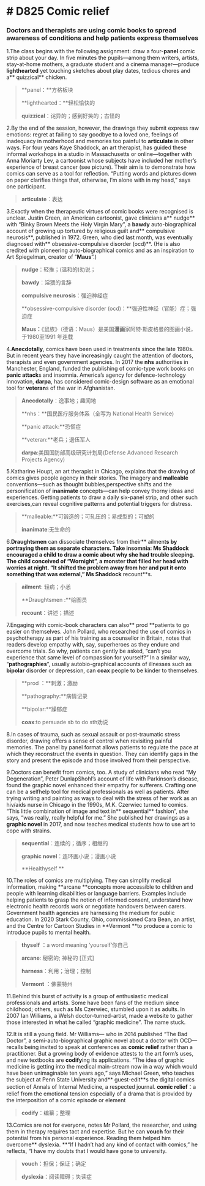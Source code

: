 # # D825  Comic relief
### **Doctors and therapists are using comic books to spread awareness of conditions and help patients express themselves**
1.The class begins with the following assignment: draw a four-**panel** comic strip about your day. In five minutes the pupils—among them writers, artists, stay-at-home mothers, a graduate student and a cinema manager—produce **lighthearted** yet touching sketches about play dates, tedious chores and a** quizzical** chicken.

> **panel：**方格板块
 > 
> **lighthearted：**轻松愉快的
 > 
> **quizzical**：诧异的；感到好笑的；古怪的
 > 

2.By the end of the session, however, the drawings they submit express raw emotions: regret at failing to say goodbye to a loved one, feelings of inadequacy in motherhood and memories too painful to **articulate** in other ways. For four years Kaye Shaddock, an art therapist, has guided these informal workshops in a studio in Massachusetts or online—together with Anna Moriarty Lev, a cartoonist whose subjects have included her mother’s experience of breast cancer (see picture). Their aim is to demonstrate how comics can serve as a tool for reflection. “Putting words and pictures down on paper clarifies things that, otherwise, I’m alone with in my head,” says one participant.

> **articulate**：表达
 > 

3.Exactly when the therapeutic virtues of comic books were recognised is unclear. Justin Green, an American cartoonist, gave clinicians a** nudge** with “Binky Brown Meets the Holy Virgin Mary”, a **bawdy** auto-biographical account of growing up tortured by religious guilt and** compulsive neurosis**, published in 1972. Green, who died last month, was eventually diagnosed with** obsessive-compulsive disorder (ocd)**. (He is also credited with pioneering auto-biographical comics and as an inspiration to Art Spiegelman, creator of “**Maus**”.)

> **nudge**：轻推；(温和的)劝说；
 > 
> **bawdy**：淫猥的言辞
 > 
> **compulsive neurosis**：强迫神经症
 > 
> **obsessive-compulsive disorder (ocd)：**强迫性神经（官能）症；强迫症
 > 
> **Maus：**《鼠族》（德语：Maus）是美国**漫画**家阿特·斯皮格曼的图画小说，于1980至1991 年连载
 > 

4.**Anecdotally**, comics have been used in treatments since the late 1980s. But in recent years they have increasingly caught the attention of doctors, therapists and even government agencies. In 2017 the **nhs** authorities in Manchester, England, funded the publishing of comic-type work books on **panic attack**s and insomnia. America’s agency for defence-technology innovation, **darpa**, has considered comic-design software as an emotional tool for **veteran**s of the war in Afghanistan.

> **Anecdotally**：逸事地；趣闻地
 > 
> **nhs：**国民医疗服务体系（全写为 National Health Service)
 > 
> **panic attack:**恐慌症
 > 
> **veteran:**老兵；退伍军人
 > 
> **darpa**:美国国防部高级研究计划局(Defense Advanced Research Projects Agency)
 > 

5.Katharine Houpt, an art therapist in Chicago, explains that the drawing of comics gives people agency in their stories. The imagery and **malleable** conventions—such as thought bubbles,perspective shifts and the personification of **inanimate** concepts—can help convey thorny ideas and experiences. Getting patients to draw a daily six-panel strip, and other such exercises,can reveal cognitive patterns and potential triggers for distress.

> **malleable:**可锻造的；可轧压的；易成型的；可塑的
 > 
> **inanimate**:无生命的
 > 

6.**Draughtsmen** can dissociate themselves from their** ailment**s by portraying them as separate characters. Take insomnia: Ms Shaddock encouraged a child to draw a comic about why she had trouble sleeping. The child conceived of “Wornight”, a monster that filled her head with worries at night. “It shifted the problem away from her and put it onto something that was external,” Ms Shaddock** recount**s.

> **ailment**: 轻病；小恙
 > 
> **Draughtsmen :**绘图员
 > 
> **recount**：讲述；描述
 > 

7.Engaging with comic-book characters can also** prod **patients to go easier on themselves. John Pollard, who researched the use of comics in psychotherapy as part of his training as a counsellor in Britain, notes that readers develop empathy with, say, superheroes as they endure and overcome trials. So why, patients can gently be asked, “can’t you experience that same level of compassion for yourself?” In a similar way, “**pathographies**”, usually autobio-graphical accounts of illnesses such as **bipolar** disorder or depression, can **coax** people to be kinder to themselves.

> **prod ：**刺激；激励
 > 
> **pathography:**病情记录
 > 
> **bipolar:**躁郁症
 > 
> **coax**:to persuade sb to do sth劝说
 > 

8.In cases of trauma, such as sexual assault or post-­traumatic stress disorder, drawing offers a sense of control when revisiting painful memories. The panel­ by panel format allows patients to regulate the pace at which they reconstruct the events in question. They can identify gaps in the story and present the episode and those involved from their perspective.

9.Doctors can benefit from comics, too. A study of clinicians who read “My Degeneration”, Peter Dunlap­Shohl’s account of life with Parkinson’s disease, found the graphic novel enhanced their empathy for sufferers. Crafting one can be a self­help tool for medical professionals as well as patients. After trying writing and painting as ways to deal with the stress of her work as an hiv/aids nurse in Chicago in the 1990s, M.K. Czerwiec turned to comics. “This little combination of image and text in** sequential** fashion”, she says, “was really, really helpful for me.” She published her drawings as a **graphic novel** in 2017, and now teaches medical students how to use art to cope with strains.

> **sequential**：连续的；循序；相继的
 > 
> **graphic novel**：连环画小说；漫画小说
 > 
> **Healthyself **
 > 

10.The roles of comics are multiplying. They can simplify medical information, making **arcane **concepts more accessible to children and people with learning disabilities or language barriers. Examples include helping patients to grasp the notion of informed consent, understand how electronic health records work or negotiate handovers between carers. Government health agencies are harnessing the medium for public education. In 2020 Stark County, Ohio, commissioned Cara Bean, an artist, and the Centre for Cartoon Studies in **Vermont **to produce a comic to introduce pupils to mental health.

> **thyself** ：a word meaning ‘yourself’你自己
 > 
> **arcane**: 秘密的; 神秘的 [正式]
 > 
> **harness**：利用；治理；控制
 > 
> **Vermont** ：佛蒙特州
 > 

11.Behind this burst of activity is a group of enthusiastic medical professionals and artists. Some have been fans of the medium since childhood; others, such as Ms Czerwiec, stumbled upon it as adults. In 2007 Ian Williams, a Welsh doctor­-turned-artist, made a website to gather those interested in what he called “graphic medicine”. The name stuck.

12.It is still a young field. Mr Williams— who in 2014 published “The Bad Doctor”, a semi-auto-biographical graphic novel about a doctor with OCD—recalls being invited to speak at conferences as **comic relief** rather than a practitioner. But a growing body of evidence attests to the art form’s uses, and new textbooks are **codify**ing its applications. “The idea of graphic medicine is getting into the medical main-stream now in a way which would have been unimaginable ten years ago,” says Michael Green, who teaches the subject at Penn State University and** guest­-edit**s the digital­ comics section of Annals of Internal Medicine, a respected journal.
**comic relief**：a relief from the emotional tension especially of a drama that is provided by the interposition of a comic episode or element

> **codify**：编纂；整理
 > 

13.Comics are not for everyone, notes Mr Pollard, the researcher, and using them in therapy requires tact and expertise. But he can **vouch** for their potential from  his personal experience. Reading them helped him overcome** dyslexia. **“If I hadn’t had any kind of contact with comics,” he reflects, “I have my doubts that I would have gone to university.

> **vouch**：担保；保证；确定
 > 
> **dyslexia**：阅读障碍；失读症
 > 

